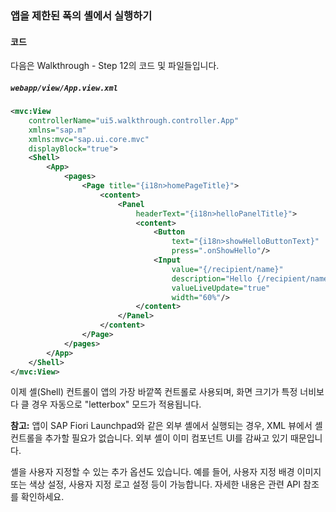 ### 앱을 제한된 폭의 셸에서 실행하기

#### 코드
다음은 Walkthrough - Step 12의 코드 및 파일들입니다.

##### `webapp/view/App.view.xml`
```xml
<mvc:View
	controllerName="ui5.walkthrough.controller.App"
	xmlns="sap.m"
	xmlns:mvc="sap.ui.core.mvc"
	displayBlock="true">
	<Shell>
		<App>
			<pages>
				<Page title="{i18n>homePageTitle}">
					<content>
						<Panel
							headerText="{i18n>helloPanelTitle}">
							<content>
								<Button
									text="{i18n>showHelloButtonText}"
									press=".onShowHello"/>
								<Input
									value="{/recipient/name}"
									description="Hello {/recipient/name}"
									valueLiveUpdate="true"
									width="60%"/>
							</content>
						</Panel>
					</content>
				</Page>
			</pages>
		</App>
	</Shell>
</mvc:View>
```

이제 셸(Shell) 컨트롤이 앱의 가장 바깥쪽 컨트롤로 사용되며, 화면 크기가 특정 너비보다 클 경우 자동으로 "letterbox" 모드가 적용됩니다. 

**참고:** 앱이 SAP Fiori Launchpad와 같은 외부 셸에서 실행되는 경우, XML 뷰에서 셸 컨트롤을 추가할 필요가 없습니다. 외부 셸이 이미 컴포넌트 UI를 감싸고 있기 때문입니다.

셸을 사용자 지정할 수 있는 추가 옵션도 있습니다. 예를 들어, 사용자 지정 배경 이미지 또는 색상 설정, 사용자 지정 로고 설정 등이 가능합니다. 자세한 내용은 관련 API 참조를 확인하세요.